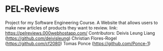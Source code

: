 # PEL-Reviews
Project for my Software Engineering Course. A Website that allows users to make new articles of products they want to review. 
link: https://pelreviews.000webhostapp.com/
Contributors: Deivis Leung Liang (https://github.com/deivisleung)
Christian Flores-Rogel (https://github.com/cf2080)
Tomas Ponce (https://github.com/Ponce-1)
